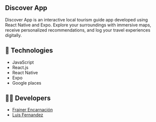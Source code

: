 ## Discover App
Discover App is an interactive local tourism guide app developed using React Native and Expo. Explore your surroundings with immersive maps, receive personalized recommendations, and log your travel experiences digitally. 

## 🚀 Technologies
- JavaScript
- React.js
- React Native
- Expo
- Google places

## 🧑‍🚀 Developers
- [Frainer Encarnación](https://github.com/fraineralex)
- [Luis Fernandez](https://github.com/luisferllub230)
